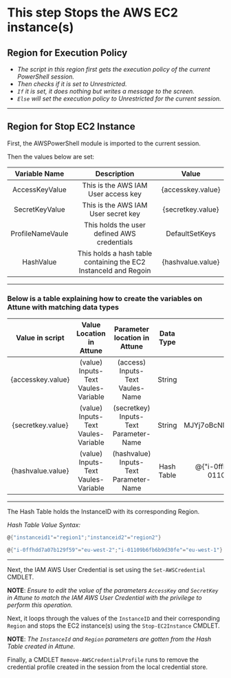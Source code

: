 # This step Stops the AWS EC2 instance(s)

## Region for Execution Policy

- *The script in this region first gets the execution policy of the current PowerShell session.*
- *Then checks if it is set to Unrestricted.*
- *`If` it is set, it does nothing but writes a message to the screen.*
- *`Else` will set the execution policy to Unrestricted for the current session.*

---

## Region for Stop EC2 Instance

First, the AWSPowerShell module is imported to the current session.

Then the values below are set:

| Variable Name | Description | Value |
| :----: | :----: | :----: |
| AccessKeyValue | This is the AWS IAM User access key | {accesskey.value} |
| SecretKeyValue | This is the AWS IAM User secret key | {secretkey.value} |
| ProfileNameVaule | This holds the user defined AWS credentials | DefaultSetKeys |
| HashValue | This holds a hash table containing the EC2 InstanceId and Regoin | {hashvalue.value} |

---

### Below is a table explaining how to create the variables on Attune with matching data types

| Value in script | Value Location in Attune | Parameter location in Attune| Data Type | Example |
| :----: | :----: | :----: | :----: | :----: |
| {accesskey.value} | (value) Inputs-Text Vaules-Variable | (access) Inputs-Text Vaules-Name | String | HKOPUHIVJOQQN3YNLCIL |
| {secretkey.value} | (value) Inputs-Text Vaules-Variable | (secretkey) Inputs-Text Parameter-Name | String | MJYj7oBcNMTe+R+TTIWdQqXLYcttQ8IOwh1O9zH5 |
| {hashvalue.value} | (value) Inputs-Text Vaules-Variable | (hashvalue) Inputs-Text Parameter-Name | Hash Table | @{"i-0ffhdd7a07b129f59"="eu-west-2";"i-01109b6fb6b9d30fe"="eu-west-1"} |

---

The Hash Table holds the InstanceID with its corresponding Region.

*Hash Table Value Syntax:*

```powershell
@{"instanceid1"="region1";"instanceid2"="region2"}
```

```powershell
@{"i-0ffhdd7a07b129f59"="eu-west-2";"i-01109b6fb6b9d30fe"="eu-west-1"}
```

---

Next, the IAM AWS User Credential is set using the `Set-AWSCredential` CMDLET.

**NOTE**: *Ensure to edit the value of the parameters `AccessKey` and `SecretKey` in Attune to match the IAM AWS User Credential with the privilege to perform this operation.*

Next, it loops through the values of the `InstanceID` and their corresponding `Region` and stops the EC2 instance(s) using the `Stop-EC2Instance` CMDLET.

**NOTE**: *The `InstanceId` and `Region` parameters are gotten from the Hash Table created in Attune.*

Finally, a CMDLET `Remove-AWSCredentialProfile` runs to remove the credential profile created in the session from the local credential store.
